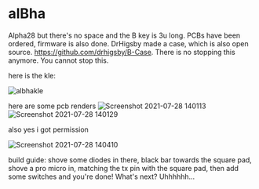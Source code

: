 # alBha
Alpha28 but there's no space and the B key is 3u long. PCBs have been ordered, firmware is also done. DrHigsby made a case, which is also open source. https://github.com/drhigsby/B-Case. There is no stopping this anymore. You cannot stop this.

here is the kle:

![albhakle](https://user-images.githubusercontent.com/55664712/127396280-65db349b-3681-499e-b34d-87b29e16dcf3.png)

here are some pcb renders
![Screenshot 2021-07-28 140113](https://user-images.githubusercontent.com/55664712/127395380-b55908a7-5860-43bb-adb4-75dadb7fd8eb.png)
![Screenshot 2021-07-28 140129](https://user-images.githubusercontent.com/55664712/127395384-0d20a466-67e4-40a6-8239-27a8200431a7.png)

also yes i got permission

![Screenshot 2021-07-28 140410](https://user-images.githubusercontent.com/55664712/127395677-d2ab2b46-f750-45d8-a1e8-43542dfe2e73.png)

build guide: shove some diodes in there, black bar towards the square pad, shove a pro micro in, matching the tx pin with the square pad, then add some switches and you're done! What's next? Uhhhhhh...
